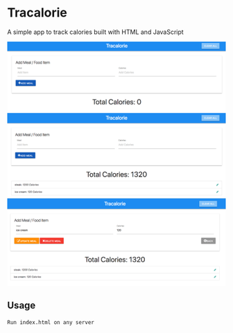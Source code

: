 # Tracalorie

A simple app to track calories built with HTML and JavaScript

![Splash](screenshots/screen1.png)
![Splash](screenshots/screen2.png)
![Splash](screenshots/screen3.png)

## Usage

```bash
Run index.html on any server
```